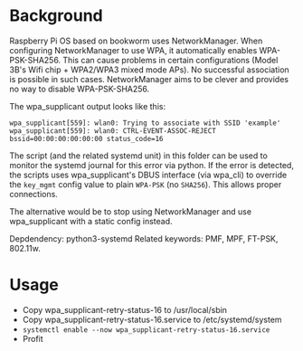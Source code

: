 # Background

Raspberry Pi OS based on bookworm uses NetworkManager.
When configuring NetworkManager to use WPA, it automatically enables WPA-PSK-SHA256.
This can cause problems in certain configurations (Model 3B's Wifi chip + WPA2/WPA3 mixed mode APs).
No successful association is possible in such cases.
NetworkManager aims to be clever and provides no way to disable WPA-PSK-SHA256.

The wpa_supplicant output looks like this:
```
wpa_supplicant[559]: wlan0: Trying to associate with SSID 'example'
wpa_supplicant[559]: wlan0: CTRL-EVENT-ASSOC-REJECT bssid=00:00:00:00:00:00 status_code=16
```

The script (and the related systemd unit) in this folder can be used to monitor the systemd journal for this error via python.
If the error is detected, the scripts uses wpa_supplicant's DBUS interface (via wpa_cli) to override the `key_mgmt` config value to plain `WPA-PSK` (no `SHA256`).
This allows proper connections.

The alternative would be to stop using NetworkManager and use wpa_supplicant with a static config instead.

Depdendency: python3-systemd
Related keywords: PMF, MPF, FT-PSK, 802.11w.

# Usage
- Copy wpa_supplicant-retry-status-16 to /usr/local/sbin
- Copy wpa_supplicant-retry-status-16.service to /etc/systemd/system
- `systemctl enable --now wpa_supplicant-retry-status-16.service`
- Profit
